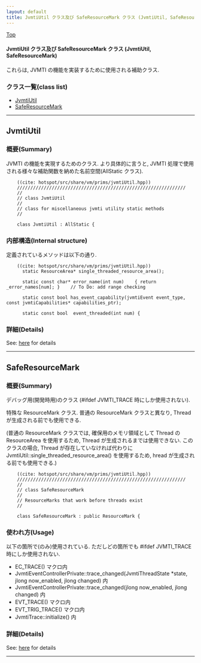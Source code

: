 ```yaml
---
layout: default
title: JvmtiUtil クラス及び SafeResourceMark クラス (JvmtiUtil, SafeResourceMark)
---
```

[Top](../index.html)

#### JvmtiUtil クラス及び SafeResourceMark クラス (JvmtiUtil, SafeResourceMark)

これらは, JVMTI の機能を実装するために使用される補助クラス.


### クラス一覧(class list)

  * [JvmtiUtil](#no3FhljFg9)
  * [SafeResourceMark](#nokAunaxSR)


---
## <a name="no3FhljFg9" id="no3FhljFg9">JvmtiUtil</a>

### 概要(Summary)
JVMTI の機能を実現するためのクラス. 
より具体的に言うと, JVMTI 処理で使用される様々な補助関数を納めた名前空間(AllStatic クラス).


```
    ((cite: hotspot/src/share/vm/prims/jvmtiUtil.hpp))
    ///////////////////////////////////////////////////////////////
    //
    // class JvmtiUtil
    //
    // class for miscellaneous jvmti utility static methods
    //
    
    class JvmtiUtil : AllStatic {
```

### 内部構造(Internal structure)
定義されているメソッドは以下の通り.

```
    ((cite: hotspot/src/share/vm/prims/jvmtiUtil.hpp))
      static ResourceArea* single_threaded_resource_area();
    
      static const char* error_name(int num)    { return _error_names[num]; }    // To Do: add range checking
    
      static const bool has_event_capability(jvmtiEvent event_type, const jvmtiCapabilities* capabilities_ptr);
    
      static const bool  event_threaded(int num) {
```




### 詳細(Details)
See: [here](../doxygen/classJvmtiUtil.html) for details

---
## <a name="nokAunaxSR" id="nokAunaxSR">SafeResourceMark</a>

### 概要(Summary)
デバッグ用(開発時用)のクラス (#ifdef JVMTI_TRACE 時にしか使用されない).

特殊な ResourceMark クラス.
普通の ResourceMark クラスと異なり, Thread が生成される前でも使用できる.

(普通の ResourceMark クラスでは, 確保用のメモリ領域として Thread の ResourceArea を使用するため, 
 Thread が生成されるまでは使用できない.
 このクラスの場合, Thread が存在していなければ代わりに JvmtiUtil::single_threaded_resource_area() を使用するため, 
 hread が生成される前でも使用できる.)

```
    ((cite: hotspot/src/share/vm/prims/jvmtiUtil.hpp))
    ///////////////////////////////////////////////////////////////
    //
    // class SafeResourceMark
    //
    // ResourceMarks that work before threads exist
    //
    
    class SafeResourceMark : public ResourceMark {
```

### 使われ方(Usage)
以下の箇所で(のみ)使用されている. ただしどの箇所でも #ifdef JVMTI_TRACE 時にしか使用されない.

* EC_TRACE() マクロ内
* JvmtiEventControllerPrivate::trace_changed(JvmtiThreadState *state, jlong now_enabled, jlong changed) 内
* JvmtiEventControllerPrivate::trace_changed(jlong now_enabled, jlong changed) 内
* EVT_TRACE() マクロ内
* EVT_TRIG_TRACE() マクロ内
* JvmtiTrace::initialize() 内




### 詳細(Details)
See: [here](../doxygen/classSafeResourceMark.html) for details

---
